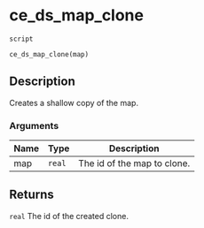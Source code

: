 # ce_ds_map_clone
`script`
```gml
ce_ds_map_clone(map)
```

## Description
Creates a shallow copy of the map.

### Arguments
| Name | Type | Description |
| ---- | ---- | ----------- |
| map | `real` | The id of the map to clone. |

## Returns
`real` The id of the created clone.
